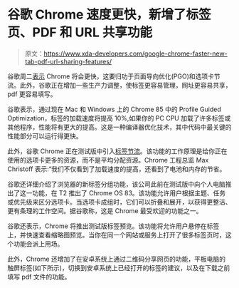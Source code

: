 # 谷歌 Chrome 速度更快，新增了标签页、PDF 和 URL 共享功能

> 原文：<https://www.xda-developers.com/google-chrome-faster-new-tab-pdf-url-sharing-features/>

谷歌周二[表示](https://blog.google/products/chrome/organize-your-tabs-and-stay-productive-chrome/) Chrome 将会更快，这要归功于页面导向优化(PGO)和选项卡节流。此外，谷歌正在增加一些生产力调整，使标签更容易管理，网址更容易共享，pdf 更容易填写。

谷歌表示，通过现在 Mac 和 Windows 上的 Chrome 85 中的 Profile Guided Optimization，标签的加载速度将提高 10%,如果你的 PC CPU 加载了许多标签或其他程序，性能将有更大的提高。这是一种编译器优化技术，其中代码中最关键的性能部分可以运行得更快。

此外，谷歌 Chrome 正在测试版中引入[标签节流](https://www.xda-developers.com/google-chrome-tests-throttling-background-javascript-timers-improve-battery-life/)。该功能的工作原理是给你正在使用的选项卡更多的资源，而不是平均分配资源。Chrome 工程总监 Max Christoff 表示:“我们不仅看到了加载速度的提高，还看到了电池和内存的节省。

谷歌还详细介绍了浏览器的新标签分组功能，该公司此前在测试版中向个人电脑推出了这一功能，在 T2 推出了 Chrome OS 83。该功能允许用户根据主题、任务或优先级来区分选项卡。当选项卡成组时，它们可以折叠和展开，以获得更整洁、更有条理的工作空间。据谷歌称，这是 Chrome 最受欢迎的功能之一。

谷歌还表示，Chrome 将推出测试版标签预览。该功能将允许用户悬停在标签上，并快速查看缩略图预览。当你在同一个网站或服务上打开了很多标签页时，这个功能会派上用场。

此外，Chrome 还增加了在安卓系统上通过二维码分享网页的功能，平板电脑的触屏标签(如下所示)，切换到安卓系统上已经打开的标签的建议，以及在下载之前填写 pdf 文件的功能。